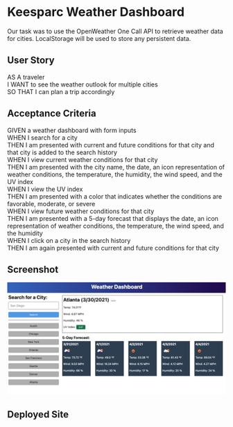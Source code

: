 # Keesparc Weather Dashboard 
Our task was to use the OpenWeather One Call API to retrieve weather data for cities. LocalStorage will be used to store any persistent data.

## User Story
AS A traveler<br/>
I WANT to see the weather outlook for multiple cities<br/>
SO THAT I can plan a trip accordingly<br/>

## Acceptance Criteria
GIVEN a weather dashboard with form inputs<br/>
WHEN I search for a city<br/>
THEN I am presented with current and future conditions for that city and that city is added to the search history<br/>
WHEN I view current weather conditions for that city<br/>
THEN I am presented with the city name, the date, an icon representation of weather conditions, the temperature, the humidity, the wind speed, and the UV index<br/>
WHEN I view the UV index<br/>
THEN I am presented with a color that indicates whether the conditions are favorable, moderate, or severe<br/>
WHEN I view future weather conditions for that city<br/>
THEN I am presented with a 5-day forecast that displays the date, an icon representation of weather conditions, the temperature, the wind speed, and the humidity<br/>
WHEN I click on a city in the search history<br/>
THEN I am again presented with current and future conditions for that city<br/>

## Screenshot
![](./assets/images/06-server-side-apis-homework-demo.png)

## Deployed Site



